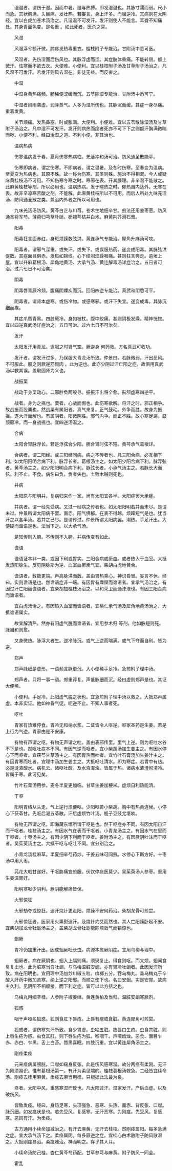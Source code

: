<!-- { "loadSidebar": true } -->
　　湿温者。谓伤于湿。因而中暑。湿与热搏。即发湿温也。其脉寸濡而弱。尺小而急。其状胸满。头目痛。发壮热。若妄言。身上汗多。而胫逆冷。其病则在太阴经。宜以白虎加苍术汤治之。凡湿温不可发汗。发汗则使人不能言。耳聋不知痛处。其身青面色变。是名重 。如此死者。医杀之耳。

　　风湿

　　风湿浮兮额汗微。肿疼发热毒重衣。桂枝附子专能治。甘附汤中悉可医。

　　风湿者。先伤湿而后伤风也。其脉浮虚而涩。其症肢体重痛。不能转侧。额上微汗。怯寒而不欲去衣。大便难。小便利。宜以桂枝附子汤及甘草附子汤治之。凡风湿不可发汗。若发汗则风去湿在。非徒无益。而反害之。

　　中湿

　　中湿身黄热痛频。肠稀便涩缓而沉。五苓除湿专能治。甘附汤中悉可宁。

　　中湿者风雨袭虚。润泽蒸气。人多为湿所伤也。其脉沉而缓。其症一身尽痛。重着发黄。

　　关节烦痛。发热鼻塞。时或胀满。大便利。小便难。宜以五苓散除湿汤及甘草附子汤治之。凡中湿不可发汗。发汗则病热而痉者死亦不可下下之则额汗胸满微喘而哕。小便不利。经曰治湿之道。不利小便。非其治也。

　　温病热病

　　伤寒温病发于春。夏月伤寒热病临。羌活冲和汤可治。防风通圣散能平。

　　伤寒即病者。谓之伤寒。不即病者。谓之温暑。及冬时伤寒。至春变为温病。至夏变为热病也。其原不殊。故一称为伤寒。其类则殊。施治不得相混。今人或疑麻黄桂枝汤不可用。不知伤寒冬寒之时。寒邪在表。开其腠理。非辛温不能散之。此麻黄桂枝等剂。所以必用也。温病热病。发于暄热之时。郁热自内达外。无寒在表。故非辛凉寒苦酸之剂。不能解。此麻黄桂枝所以不可用。而后人所处九味羌活汤、防风通圣散之类。兼治内外者之所以可用也。

　　九味羌活汤防风。黄芩白芷与川芎。苍术生地细辛甘。煎法还用姜枣葱。防风通圣将军芍。薄荷归芎草朴硝。栀翘芩桔并白术。麻黄荆芥滑石膏。

　　阳毒

　　阳毒狂言面赤红。身斑烦躁数弦洪。黄连承气专能治。犀角升麻汤可攻。

　　阳毒者。谓邪气深重。或失汗。或失下。或误服热药。遂变成阳毒。其脉弦洪促数。其症面目俱赤。发斑如锦纹。心下结闷烦躁咽痛。甚则狂言奔走。逾垣上屋。宜以升麻葛根汤、犀角地黄汤、大承气汤、黄连解毒汤详症治之。五日者可治。过六七日不可治矣。

　　阴毒

　　阴毒唇青厥冷频。腹痛阴燥疾而沉。回阳四逆专能治。真武和阴悉可平。

　　阴毒者。谓肾本虚寒。或伤冷物。或感寒邪。或汗下失宜。遂变成毒。其脉沉细而疾。

　　其症爪唇青黑。四肢厥冷。身如被杖。腹中绞痛。甚则阴极发燥。精神恍惚。宜以四逆真武汤详症治之。五日可治。过六七日不可治矣。

　　发汗

　　太阳发汗用青龙。误服之时肾气空。厥逆身 何药救。方名真武可收功。

　　发汗者。谓发汗过多。乃误服大青龙汤所致。仲景曰。若脉微弱。汗出恶风。不可服此。服之则厥逆筋惕肉 。此为逆也。此亦少阴过汗亡阳之症。故俱用真武汤以救其误。盖取固肾为义也。

　　战振栗

　　战动于身栗动心。二邪胜负两般寻。振振汗出将全愈。鼓颔虚寒四逆平。

　　战者。身为之摇也。栗者。心战而惕也。此伤寒欲解。将汗之时。邪正相争。故战振而股栗也。然战栗有属阳者。真气来复。正气鼓动。外争而胜。故身为振摇。遂大汗而解也。有属阴者。阳微阴胜。邪气内争。而正不胜。故心寒足蜷。鼓颔厥冷。而一身战摇也。宜四逆汤温之。

　　合病

　　太阳合胃脉浮长。若是浮弦合少阳。胆合胃时弦不短。黄芩承气葛根详。

　　合病者。谓二阳经。或三阳经同病。病之不传者也。凡三阳合病。必互相下利。如太阳阳明合病下利。脉浮长者。葛根汤主之。如太阳少阳合病下利。脉浮弦者。黄芩汤主之。如少阳阳明合病下利。脉弦长者。小承气汤主之。若脉长大而弦。利不止。不食。病名曰负。负者失也。土败木贼则死也。

　　并病

　　太阳原与阳明并。复病归来作一家。尚有太阳宜各半。太阳症罢大承瘥。

　　并病者。谓一经先受病。又过一经病之传者也。如太阳阳明若并而未尽。是谓未过。仲景所谓太阳病不罢。面赤。阳气怫郁。在表不得越。烦躁短气是也。犹当汗之以各半汤。若并之已尽。是谓传过。仲景所谓太阳病罢。潮热。手足汗出。大便硬而谵语是也。法当下之。以大承气汤。

　　是知传则入腑。不传则不入腑。并病传变有如此。

　　谵语

　　谵语证本非一类。或因下利或胃实。三阳合病或瘀血。或者热入于血室。大抵发热阳脉生。反见阴脉斯为逆。血室血瘀承气宜。柴胡白虎地黄合。

　　谵语者。数数更端。声高脉洪而数。盖由胃热乘心。神识昏冒。妄言不休。经曰。实则谵语是也。然谵语症非一端。有因胃有燥屎而谵语者。宜承气汤治之。有因过汗亡阳而谵语者。宜柴胡加桂枝汤治之。以和荣卫而通津液也。有因三阳合病而谵语者。

　　宜白虎汤治之。有因热入血室而谵语者。宜桃仁承气汤及犀角地黄汤治之。大抵谵语属实。

　　故宜解清热。然亦有阳虚气脱而谵语者。宜用参术归 等剂。他如脉短则死。脉自和则愈。

　　又身微热。脉浮大者生。逆冷脉沉。或气上逆而喘满。或气下夺而自利。皆为逆。

　　郑声

　　郑声脉细是虚形。一语频言脉更沉。大小便稀手足冷。急煎附子理中汤。

　　郑声者。只将一事一语。郑重谆复。声低脉细而沉。经曰虚则郑声是也。其证大便稀。

　　小便利。手足冷。此阳虚气脱之状也。宜急煎附子理中汤以救之。大抵郑声属虚。本非实证。他如神昏气促。呃逆不止。不知人事者死。

　　呕吐

　　胃家有热难停食。胃冷无和纳水浆。二证皆令人呕逆。呕家圣药是生姜。若是上行为气逆。胃家由是不安康。

　　有物有声谓之呕。有物无声谓之吐。盖由表邪传里。里气上逆。则为呕吐水谷不下是也。然呕吐症本不同。有因气逆而呕者。宜小柴胡汤加生姜主之。有因水停心下而呕者。宜茯苓甘草汤主之。有因胃热而吐者。宜竹叶石膏汤加生姜汁主之。有因胃寒而吐者。宜理中汤加生姜主之。大抵呕吐清水。即为寒症。若胃中有热。必是涎液酸水。病机云。诸呕吐酸。及水液混浊。皆属于热。诸病水液澄彻清冷。皆属于寒。此可见矣。

　　竹叶石膏汤用参。麦冬半夏更加临。甘草生姜加粳米。虚烦自利热能清。

　　干呕

　　阳明胃络从头走。气上逆行须便呕。少阳呕苦小柴胡。胸中有热黄连候。小停心下茯苓甘。先呕后渴五苓散。汗后虚烦竹叶汤。栀子豆豉尤堪啖。

　　有物无声谓之呕。即海藏东垣所谓干呕是也。然干呕症亦不同。有因太阳自汗而干呕者。桂枝汤主之。有因水气在表而干呕者。小青龙汤主之。有因水气在里而干呕者。十枣汤主之。有因少阴下利而干呕者。姜附汤主之。有因厥阴吐沫而干呕者。吴茱萸汤主之。大抵干呕与呕吐不同。宜分别治之。

　　小青龙汤桂麻草。半夏细辛芍药炒。干姜五味可同煎。水停心下斯方好。十枣汤中用大枣。

　　芫花大戟甘遂好。干呕胁痛宜煎服。伏饮停痰医莫少。吴茱萸汤人参枣。重用生姜温胃好。

　　阳明寒呕少阴利。厥阴能解痛皆保。

　　火邪惊狂

　　火邪劫夺或惊狂。迫汗烧针更走阳。烦躁不安何药治。柴胡龙骨可煎尝。

　　火邪惊狂者。医家用火熏熨迫汗。及烧针灼艾而然也。其人亡阳躁卧起不安。宜柴胡加龙骨牡蛎汤主之。盖柴胡龙骨牡蛎能除烦敛气而镇惊也。

　　蛔厥

　　胃冷仍加重汗出。因成蛔厥吐长虫。病源本属厥阴症。宜用乌梅与理中。

　　蛔厥者。病在厥阴也。蛔入上膈则痛。须臾复止。得食则呕。而又烦。蛔闻食臭复出也。此为脏寒当自吐蛔。与乌梅温脏安蛔。亦有胃冷吐蛔者。此因发汗所致。病在阳明也。宜用理中汤加炒川椒五粒。槟榔五分。吞乌梅丸。盖乌梅丸于辛酸入肝药中微加苦寒。纳上逆之阳邪。而顺之使下也。名曰安蛔。实是安胃。故病主久利。见阴阳不相顺接。而下利之症。皆可以此方括之也。

　　乌梅丸用细辛桂。人参附子椒姜继。黄连黄柏及当归。温脏安蛔寒厥剂。

　　狐惑

　　咽干声哑名狐惑。狐则食肛下唇疮。上唇有疮或食脏。黄连犀角可煎尝。

　　狐惑者。谓伤寒失汗所致。食少胃虚。虫啮五脏。故唇口生疮。虫食其脏。则上唇生疮为惑。虫食其肛。则下唇生疮为狐。喉咽干。声哑齿燥。恶食、面目乍赤、赤白、乍黑。舌上白苔。唇黑喜眠。四肢沉重。宜以黄连犀角汤主之。

　　刚痉柔痉

　　元来痉病属膀胱。口噤如痫身反张。此是伤风感寒湿。故分两痉有柔刚。无汗为刚须易识。惟有葛根汤第一。有汗为柔见端的。桂枝葛根汤救急。二经皆宜续命汤。刚痉去桂用麻黄。柔痉去麻当用桂。只根据此法最为良。

　　痉者。太阳中风。重感寒湿而致也。凡太阳过汗。湿家发汗。产后血虚。以及破伤风。

　　皆致发痉。经曰。身热足寒，头项强急、恶寒、头热、面赤、背反张、口噤。脉沉细。如发痉状是也。若先受风。复感寒。无汗恶寒。为刚痉。先受风。复感寒。恶风有汗。为柔痉。

　　古方通用小续命加减治之。有汗去麻黄。无汗去桂枝。然刚痉属阳。每多急满之症。宜大承气汤下之。柔痉属阴。每多厥逆之症。宜桂心白术散附子防风散温之。大抵刚痉易治。柔痉难治。神而明之。存乎其人耳。

　　小续命汤防己桂。杏仁黄芩芍药配。甘草参芎与麻黄。附子防风一同会。

　　霍乱

